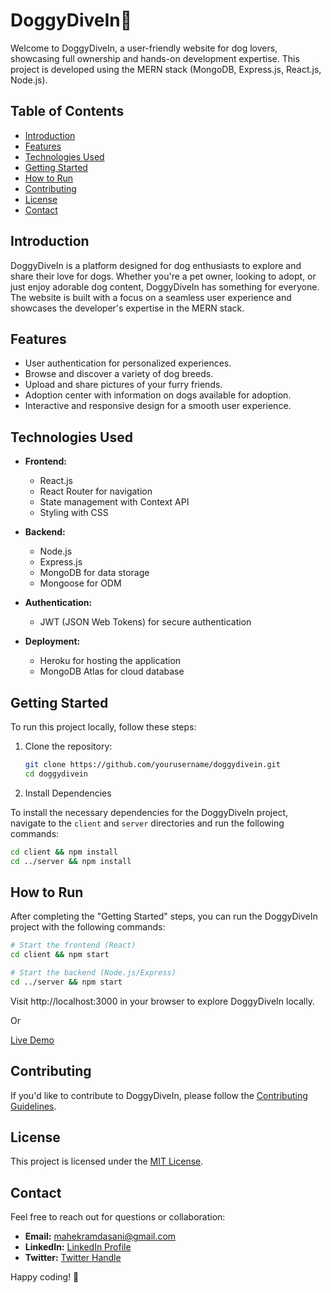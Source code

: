 # DoggyDiveIn🐾

Welcome to DoggyDiveIn, a user-friendly website for dog lovers, showcasing full ownership and hands-on development expertise. This project is developed using the MERN stack (MongoDB, Express.js, React.js, Node.js).

## Table of Contents

- [Introduction](#introduction)
- [Features](#features)
- [Technologies Used](#technologies-used)
- [Getting Started](#getting-started)
- [How to Run](#how-to-run)
- [Contributing](#contributing)
- [License](#license)
- [Contact](#contact)

## Introduction

DoggyDiveIn is a platform designed for dog enthusiasts to explore and share their love for dogs. Whether you're a pet owner, looking to adopt, or just enjoy adorable dog content, DoggyDiveIn has something for everyone. The website is built with a focus on a seamless user experience and showcases the developer's expertise in the MERN stack.

## Features

- User authentication for personalized experiences.
- Browse and discover a variety of dog breeds.
- Upload and share pictures of your furry friends.
- Adoption center with information on dogs available for adoption.
- Interactive and responsive design for a smooth user experience.

## Technologies Used

- **Frontend:**
  - React.js
  - React Router for navigation
  - State management with Context API
  - Styling with CSS

- **Backend:**
  - Node.js
  - Express.js
  - MongoDB for data storage
  - Mongoose for ODM

- **Authentication:**
  - JWT (JSON Web Tokens) for secure authentication

- **Deployment:**
  - Heroku for hosting the application
  - MongoDB Atlas for cloud database

## Getting Started

To run this project locally, follow these steps:

1. Clone the repository:

   ```bash
   git clone https://github.com/yourusername/doggydivein.git
   cd doggydivein
   ```
2. Install Dependencies

To install the necessary dependencies for the DoggyDiveIn project, navigate to the `client` and `server` directories and run the following commands:

```bash
cd client && npm install
cd ../server && npm install
```
## How to Run

After completing the "Getting Started" steps, you can run the DoggyDiveIn project with the following commands:

```bash
# Start the frontend (React)
cd client && npm start

# Start the backend (Node.js/Express)
cd ../server && npm start
```
Visit http://localhost:3000 in your browser to explore DoggyDiveIn locally.

Or

[Live Demo](https://doggydivein.vercel.app/)

## Contributing

If you'd like to contribute to DoggyDiveIn, please follow the [Contributing Guidelines](CONTRIBUTING.md).

## License

This project is licensed under the [MIT License](LICENSE).

## Contact

Feel free to reach out for questions or collaboration:

- **Email:** mahekramdasani@gmail.com
- **LinkedIn:** [LinkedIn Profile](https://www.linkedin.com/in/mahek-ramdasani-b57398226)
- **Twitter:** [Twitter Handle](https://twitter.com/mahek_ramdasani)

Happy coding! 🐾
